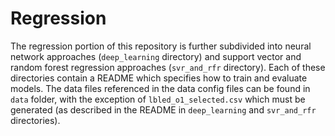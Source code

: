 # Regression
The regression portion of this repository is further subdivided into neural network approaches (`deep_learning`
directory) and support vector and random forest regression approaches (`svr_and_rfr` directory). Each of these
directories contain a README which specifies how to train and evaluate models. The data files referenced in the data 
config files can be found in `data` folder, with the exception of 
`lbled_o1_selected.csv` which must be generated (as described in the README in `deep_learning` and `svr_and_rfr` 
directories).
